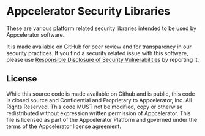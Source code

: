 # Appcelerator Security Libraries

These are various platform related security libraries intended to be used by Appcelerator software.

It is made available on GitHub for peer review and for transparency in our security practices.  If you find a security related issue with this software, please use [Responsible Disclosure of Security Vulnerabilities](http://www.appcelerator.com/privacy/responsible-disclosure-of-security-vulnerabilities/) by reporting it.

## License

While this source code is made available on Github and is public, this code is closed source and Confidential and Proprietary to Appcelerator, Inc. All Rights Reserved.  This code MUST not be modified, copy or otherwise redistributed without expression written permission of Appcelerator. This file is licensed as part of the Appcelerator Platform and governed under the terms of the Appcelerator license agreement.


